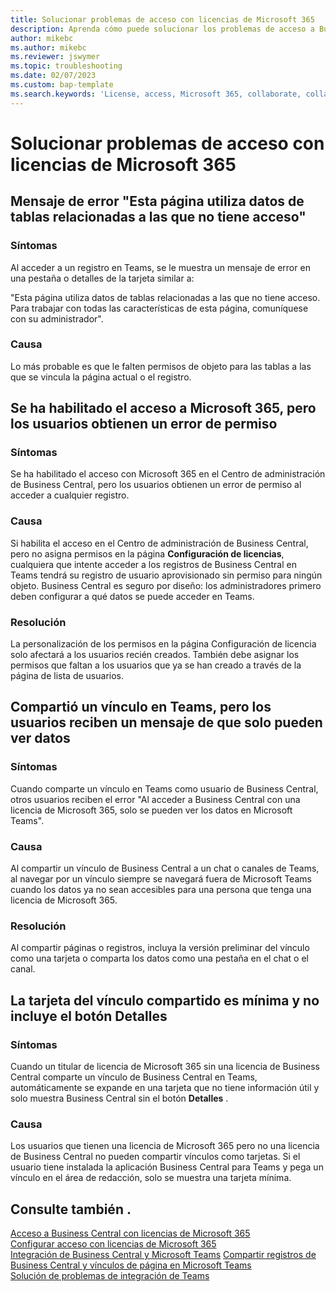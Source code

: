 ```yaml
---
title: Solucionar problemas de acceso con licencias de Microsoft 365
description: Aprenda cómo puede solucionar los problemas de acceso a Business Central con solo una licencia de Microsoft 365.
author: mikebc
ms.author: mikebc
ms.reviewer: jswymer
ms.topic: troubleshooting
ms.date: 02/07/2023
ms.custom: bap-template
ms.search.keywords: 'License, access, Microsoft 365, collaborate, collaboration, Teams, Microsoft Teams'
---
```


# <a name="troubleshoot-access-with-microsoft-365-licenses" />Solucionar problemas de acceso con licencias de Microsoft 365

## <a name="this-page-uses-data-from-related-tables-that-you-do-not-have-access-to-error-message" />Mensaje de error "Esta página utiliza datos de tablas relacionadas a las que no tiene acceso"

### <a name="symptoms" />Síntomas

Al acceder a un registro en Teams, se le muestra un mensaje de error en una pestaña o detalles de la tarjeta similar a:

"Esta página utiliza datos de tablas relacionadas a las que no tiene acceso. Para trabajar con todas las características de esta página, comuníquese con su administrador".

### <a name="cause" />Causa

Lo más probable es que le falten permisos de objeto para las tablas a las que se vincula la página actual o el registro.

## <a name="microsoft-365-access-has-been-enabled-but-users-get-a-permission-error" />Se ha habilitado el acceso a Microsoft 365, pero los usuarios obtienen un error de permiso

### <a name="symptoms" />Síntomas

Se ha habilitado el acceso con Microsoft 365 en el Centro de administración de Business Central, pero los usuarios obtienen un error de permiso al acceder a cualquier registro.

### <a name="cause" />Causa

Si habilita el acceso en el Centro de administración de Business Central, pero no asigna permisos en la página **Configuración de licencias**, cualquiera que intente acceder a los registros de Business Central en Teams tendrá su registro de usuario aprovisionado sin permiso para ningún objeto. Business Central es seguro por diseño: los administradores primero deben configurar a qué datos se puede acceder en Teams. 

### <a name="resolution" />Resolución

La personalización de los permisos en la página Configuración de licencia solo afectará a los usuarios recién creados. También debe asignar los permisos que faltan a los usuarios que ya se han creado a través de la página de lista de usuarios. 

## <a name="you-shared-a-link-in-teams-but-users-get-a-message-that-they-can-only-view-data" />Compartió un vínculo en Teams, pero los usuarios reciben un mensaje de que solo pueden ver datos

### <a name="symptoms" />Síntomas

Cuando comparte un vínculo en Teams como usuario de Business Central, otros usuarios reciben el error "Al acceder a Business Central con una licencia de Microsoft 365, solo se pueden ver los datos en Microsoft Teams".

### <a name="cause" />Causa

Al compartir un vínculo de Business Central a un chat o canales de Teams, al navegar por un vínculo siempre se navegará fuera de Microsoft Teams cuando los datos ya no sean accesibles para una persona que tenga una licencia de Microsoft 365.

### <a name="resolution" />Resolución

Al compartir páginas o registros, incluya la versión preliminar del vínculo como una tarjeta o comparta los datos como una pestaña en el chat o el canal.

## <a name="card-from-shared-link-is-minimal-and-doesnt-include-details-button" />La tarjeta del vínculo compartido es mínima y no incluye el botón Detalles

### <a name="symptoms" />Síntomas

Cuando un titular de licencia de Microsoft 365 sin una licencia de Business Central comparte un vínculo de Business Central en Teams, automáticamente se expande en una tarjeta que no tiene información útil y solo muestra Business Central sin el botón **Detalles** .

### <a name="cause" />Causa

Los usuarios que tienen una licencia de Microsoft 365 pero no una licencia de Business Central no pueden compartir vínculos como tarjetas. Si el usuario tiene instalada la aplicación Business Central para Teams y pega un vínculo en el área de redacción, solo se muestra una tarjeta mínima. 

## <a name="see-also" />Consulte también .

[Acceso a Business Central con licencias de Microsoft 365](admin-access-with-m365-license.md#minimum-requirements)  
[Configurar acceso con licencias de Microsoft 365](admin-access-with-m365-license-setup.md)  
[Integración de Business Central y Microsoft Teams](across-teams-overview.md)
[Compartir registros de Business Central y vínculos de página en Microsoft Teams](across-working-with-teams.md)  
[Solución de problemas de integración de Teams](admin-teams-troubleshooting.md)  
